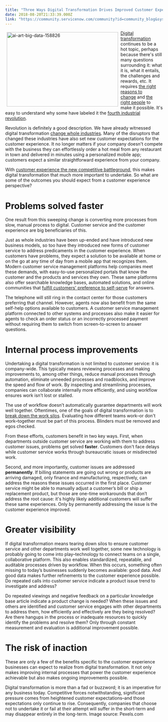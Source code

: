 ```yaml
---
title: "Three Ways Digital Transformation Drives Improved Customer Experience and Service"
date: 2018-08-20T21:33:39.000Z
link: "https://community.servicenow.com/community?id=community_blog&sys_id=9ee31d65dbc42b800be6a345ca96199a"
---
```

<p><img class="alignnone  wp-image-3291" style="padding: 5px;" src="https://insightsincustomerservice.files.wordpress.com/2018/08/ai-art-big-data-158826.jpg" alt="ai-art-big-data-158826" width="356" height="238" align="left" /> <a href="https://en.wikipedia.org/wiki/Digital_transformation" target="_blank" rel="nofollow">Digital transformation</a> continues to be a hot topic, perhaps because there&#39;s still many questions surrounding it: what it is, what it entails, the challenges and rewards, etc. It requires <a href="https://www.financialexecutives.org/FEI-Daily/August-2018/Orchestrating-a-Digital-Transformation.aspx" target="_blank" rel="nofollow">the right reasons to change</a> and <a href="https://www.dig-in.com/opinion/how-cios-can-drive-digital-transformation-effectively" target="_blank" rel="nofollow">the right people</a> to make it possible. It&#39;s easy to understand why some have labeled it the <a href="https://www.thedigitaltransformationpeople.com/channels/the-case-for-digital-transformation/leading-fourth-industrial-revolution/" target="_blank" rel="nofollow">fourth industrial revolution</a>.</p>
<p>Revolution is definitely a good description. We have already witnessed digital transformation <a href="https://chiefexecutive.net/digital-transformation-is-changing-the-customer-company-dynamic/" target="_blank" rel="nofollow">change whole industries</a>. Many of the disruptors that changed these industries have also set new customer expectations for the customer experience. It no longer matters if your company doesn&#39;t compete with the business they can effortlessly order a hot meal from any restaurant in town and delivered in minutes using a personalized mobile app; customers expect a similar straightforward experience from your company.</p>
<p>With <a href="https://www.theguardian.com/ing-direct-being-human-in-a-digital-world/2016/dec/22/customer-experience-the-new-competitive-battleground" target="_blank" rel="nofollow">customer experience the new competitive battleground</a>, this makes digital transformation that much more important to undertake. So what are some of the outcomes you should expect from a customer experience perspective?</p>
<h1>Problems solved faster</h1>
<p>One result from this sweeping change is converting more processes from slow, manual process to digital. Customer service and the customer experience are big beneficiaries of this.</p>
<p>Just as whole industries have been up-ended and have introduced new business models, so too have they introduced new forms of customer service to address predicaments in the customer experience. When customers have problems, they expect a solution to be available at home or on the go at any time of day from a mobile app that recognizes them. Modern customer service management platforms help companies meet these demands, with easy-to-use personalized portals that know the customer and the products and services they own. These same platforms also offer searchable knowledge bases, automated solutions, and online communities that <a href="https://go.forrester.com/blogs/16-01-28-online_self_service_dominates_yet_again_why_its_an_effortless_way_to_get_to_your_answers/" target="_blank" rel="nofollow">fulfill customers&#39; preference to self-serve</a> for answers.</p>
<p>The telephone will still ring in the contact center for those customers preferring that channel. However, agents now also benefit from the same self-help options available to customers. A customer service management platform connected to other systems and processes also make it easier for agents to check an order status or an incorrectly processed payment without requiring them to switch from screen-to-screen to answer questions.</p>
<h1>Internal process improvements</h1>
<p>Undertaking a digital transformation is not limited to customer service: it is company-wide. This typically means reviewing processes and making improvements to, among other things, reduce manual processes through automation, eliminate unneeded processes and roadblocks, and improve the speed and flow of work. By inspecting and streamlining processes, companies can collaborate internally more efficiently, and using workflow ensures work isn’t lost or stalled.</p>
<p>The use of workflow doesn’t automatically guarantee departments will work well together. Oftentimes, one of the goals of digital transformation is to <a href="https://www.idc.com/getdoc.jsp?containerId&#61;prUS43115717&amp;pageType&#61;PRINTFRIENDLY" target="_blank" rel="nofollow">break down the work silos</a>. Evaluating how different teams work–or don&#39;t work–together must be part of this process. Blinders must be removed and egos checked.</p>
<p>From these efforts, customers benefit in two key ways. First, when departments outside customer service are working with them to address customer issues, problems get solved <strong>faster</strong>. Customers don&#39;t face delays while customer service works through bureaucratic issues or misdirected work.</p>
<p>Second, and more importantly, customer issues are addressed <strong>permanently</strong>. If billing statements are going out wrong or products are arriving damaged, only finance and manufacturing, respectively, can address the reasons these issues occurred in the first place. Customer service might be able to manually adjust a customer’s bill or ship a replacement product, but those are one-time workarounds that don’t address the root cause: it&#39;s highly likely additional customers will suffer these same experiences. Only by permanently addressing the issue is the customer experience improved.</p>
<h1>Greater visibility</h1>
<p>If digital transformation means tearing down silos to ensure customer service and other departments work well together, some new technology is probably going to come into play–technology to connect teams on a single, collaborative platform. This also enables standardized, repeatable, and auditable processes driven by workflow. When this occurs, something often missing to today’s businesses suddenly becomes available: good data. And good data makes further refinements to the customer experience possible. Do repeated calls into customer service indicate a product issue trend to investigate and address?</p>
<p>Do repeated viewings and negative feedback on a particular knowledge base article indicate a product change is needed? When these issues and others are identified and customer service engages with other departments to address them, how efficiently and effectively are they being resolved? Are there hangups in the process or inadequate resources to quickly identify the problems and resolve them? Only through constant measurement and evaluation is additional improvement possible.</p>
<h1>The risk of inaction</h1>
<p>These are only a few of the benefits specific to the customer experience businesses can expect to realize from digital transformation. It not only makes improving internal processes that power the customer experience achievable but also makes ongoing improvements possible.</p>
<p>Digital transformation is more than a fad or buzzword; it is an imperative for any business today. Competitive forces notwithstanding, significant pressure comes from heightened customer expectations–and those expectations only continue to rise. Consequently, companies that choose not to undertake it or fail at their attempt will suffer in the short-term and may disappear entirely in the long-term. Image source: Pexels.com</p>
